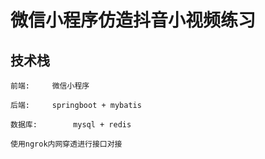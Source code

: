 # 微信小程序仿造抖音小视频练习
## 技术栈
	前端:		微信小程序

	后端:		springboot + mybatis
	
	数据库:		mysql + redis
	
	使用ngrok内网穿透进行接口对接

